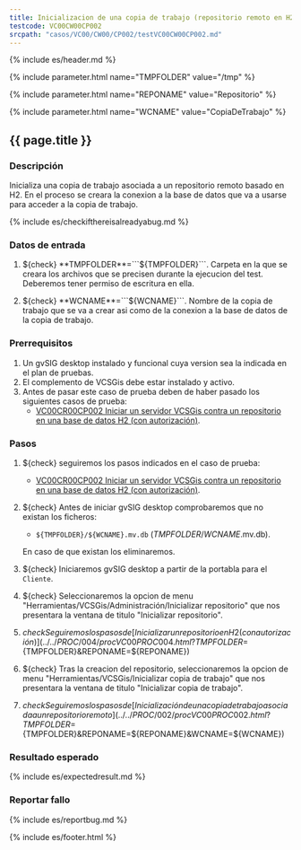 ```yaml
---
title: Inicializacion de una copia de trabajo (repositorio remoto en H2 con autorización)
testcode: VC00CW00CP002
srcpath: "casos/VC00/CW00/CP002/testVC00CW00CP002.md"
---
```


{% include es/header.md %}

{% include parameter.html name="TMPFOLDER" value="/tmp" %}

{% include parameter.html name="REPONAME" value="Repositorio" %}

{% include parameter.html name="WCNAME" value="CopiaDeTrabajo" %}

## {{ page.title }}

### Descripción

Inicializa una copia de trabajo asociada a un repositorio remoto basado en H2.
En el proceso se creara la conexion a la base de datos que va a usarse para acceder 
a la copia de trabajo.

{% include es/checkifthereisalreadyabug.md %}

### Datos de entrada

1. ${check} **TMPFOLDER**=```${TMPFOLDER}```. Carpeta en la que se creara los archivos que se precisen 
   durante la ejecucion del test. Deberemos tener  permiso de escritura en ella.

1. ${check} **WCNAME**=```${WCNAME}```. Nombre de la copia de trabajo que se va a crear asi como 
   de la conexion a la base de datos de la copia de trabajo. 

### Prerrequisitos

1. Un gvSIG desktop instalado y funcional cuya version sea la indicada en el plan de pruebas.
2. El complemento de VCSGis debe estar instalado y activo.
3. Antes de pasar este caso de prueba deben de haber pasado los siguientes casos de prueba:
   * [VC00CR00CP002 Iniciar un servidor VCSGis contra un repositorio en una base de datos H2 (con autorización)](../../CR00/CP002/VC00CR00CP002.html?TMPFOLDER=${TMPFOLDER}&REPONAME=${REPONAME}).

### Pasos

1. ${check} seguiremos los pasos indicados en el caso de prueba:
   * [VC00CR00CP002 Iniciar un servidor VCSGis contra un repositorio en una base de datos H2 (con autorización)](../../CR00/CP002/VC00CR00CP002.html?TMPFOLDER=${TMPFOLDER}&REPONAME=${REPONAME}).

3. ${check} Antes de iniciar gvSIG desktop comprobaremos que no existan los ficheros:
   * ```${TMPFOLDER}/${WCNAME}.mv.db``` (*TMPFOLDER*/*WCNAME*.mv.db).
   
   En caso de que existan los eliminaremos.
   
2. ${check} Iniciaremos gvSIG desktop a partir de la portabla para el ```Cliente```.

4. ${check} Seleccionaremos la opcion de menu "Herramientas/VCSGis/Administración/Inicializar repositorio" 
   que nos presentara la ventana de titulo "Inicializar repositorio".

5. ${check} Seguiremos los pasos de [Inicializar un repositorio en H2 (con autorización)](../../PROC/004/procVC00PROC004.html?TMPFOLDER=${TMPFOLDER}&REPONAME=${REPONAME})

7. ${check} Tras la creacion del repositorio, seleccionaremos la opcion de menu 
   "Herramientas/VCSGis/Inicializar copia de trabajo" que nos presentara la ventana de 
   titulo "Inicializar copia de trabajo".

7. ${check} Seguiremos los pasos de [Inicialización de una copia de trabajo asociada a un repositorio remoto](../../PROC/002/procVC00PROC002.html?TMPFOLDER=${TMPFOLDER}&REPONAME=${REPONAME}&WCNAME=${WCNAME}) 

### Resultado esperado

{% include es/expectedresult.md %}

### Reportar fallo

{% include es/reportbug.md %}

{% include es/footer.html %}
